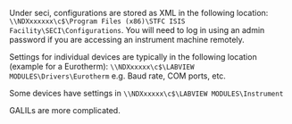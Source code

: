 Under seci, configurations are stored as XML in the following location: `\\NDXxxxxxx\c$\Program Files (x86)\STFC ISIS Facility\SECI\Configurations`. You will need to log in using an admin password if you are accessing an instrument machine remotely.

Settings for individual devices are typically in the following location (example for a Eurotherm):
`\\NDXxxxxx\c$\LABVIEW MODULES\Drivers\Eurotherm` e.g. Baud rate, COM ports, etc.

Some devices have settings in `\\NDXxxxxx\c$\LABVIEW MODULES\Instrument`

GALILs are more complicated.